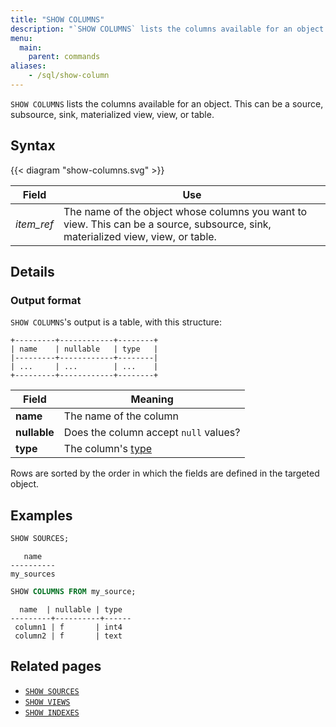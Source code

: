```yaml
---
title: "SHOW COLUMNS"
description: "`SHOW COLUMNS` lists the columns available for an object."
menu:
  main:
    parent: commands
aliases:
    - /sql/show-column
---
```


`SHOW COLUMNS` lists the columns available for an object. This can be a source,
subsource, sink, materialized view, view, or table.

## Syntax

{{< diagram "show-columns.svg" >}}

Field | Use
------|-----
_item&lowbar;ref_ | The name of the object whose columns you want to view. This can be a source, subsource, sink, materialized view, view, or table.

## Details

### Output format

`SHOW COLUMNS`'s output is a table, with this structure:

```nofmt
+---------+------------+--------+
| name    | nullable   | type   |
|---------+------------+--------|
| ...     | ...        | ...    |
+---------+------------+--------+
```

Field | Meaning
------|--------
**name** | The name of the column
**nullable** | Does the column accept `null` values?
**type** | The column's [type](../types)

Rows are sorted by the order in which the fields are defined in the targeted
object.

## Examples

```sql
SHOW SOURCES;
```
```nofmt
   name
----------
my_sources
```
```sql
SHOW COLUMNS FROM my_source;
```
```nofmt
  name  | nullable | type
---------+----------+------
 column1 | f       | int4
 column2 | f       | text
```

## Related pages

- [`SHOW SOURCES`](../show-sources)
- [`SHOW VIEWS`](../show-views)
- [`SHOW INDEXES`](../show-indexes)
